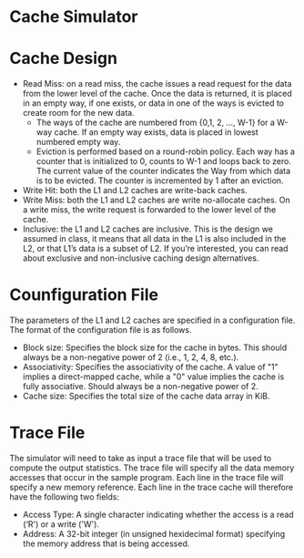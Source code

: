 # **Cache Simulator**


# Cache Design

* Read Miss: on a read miss, the cache issues a read request for the data from the lower level of the cache. Once the data is returned, it is placed in an empty way, if one exists, or data in one of the ways is evicted to create room for the new data.
  * The ways of the cache are numbered from {0,1, 2, ..., W-1} for a W-way cache. If an empty way exists, data is placed in lowest numbered empty way.
  * Eviction is performed based on a round-robin policy. Each way has a counter that is initialized to 0, counts to W-1 and loops back to zero. The current value of the counter indicates the Way from which data is to be evicted. The counter is incremented by 1 after an eviction.
* Write Hit: both the L1 and L2 caches are write-back caches.
* Write Miss: both the L1 and L2 caches are write no-allocate caches. On a write miss, the write request is forwarded to the lower level of the cache.
* Inclusive: the L1 and L2 caches are inclusive. This is the design we assumed in class, it means that all data in the L1 is also included in the L2, or that L1’s data is a subset of L2. If you’re interested, you can read about exclusive and non-inclusive caching design alternatives.

# Counfiguration File

The parameters of the L1 and L2 caches are specified in a configuration file. The format of the configuration file is as follows.

* Block size: Specifies the block size for the cache in bytes. This should always be a non-negative power of 2 (i.e., 1, 2, 4, 8, etc.).
* Associativity: Specifies the associativity of the cache. A value of "1" implies a direct-mapped cache, while a "0" value implies the cache is fully associative. Should always be a non-negative power of 2.
* Cache size: Specifies the total size of the cache data array in KiB.

# Trace File

The simulator will need to take as input a trace file that will be used to compute the output statistics. The trace file will specify all the data memory accesses that occur in the sample program. Each line in the trace file will specify a new memory reference. Each line in the trace cache will therefore have the following two fields:

* Access Type: A single character indicating whether the access is a read (‘R') or a write ('W').
* Address: A 32-bit integer (in unsigned hexidecimal format) specifying the memory address that is being accessed.
